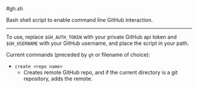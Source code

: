 #gh.sh

Bash shell script to enable command line GitHub interaction.

---

To use, replace `$GH_AUTH_TOKEN` with your private GitHub api token and `$GH_USERNAME` with your GitHub username, and place the script in your path.

Current commands (preceded by `gh` or filename of choice):

   - `create <repo name>`
      - Creates remote GitHub repo, and if the current directory is a git repository, adds the remote.